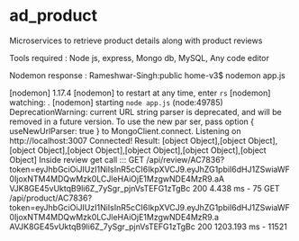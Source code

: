# ad_product
Microservices to retrieve product details along with product reviews

Tools required : Node js, express, Mongo db, MySQL, Any code editor




Nodemon response :
Rameshwar-Singh:public home-v3$ nodemon app.js

[nodemon] 1.17.4
[nodemon] to restart at any time, enter `rs`
[nodemon] watching: *.*
[nodemon] starting `node app.js`
(node:49785) DeprecationWarning: current URL string parser is deprecated, and will be removed in a future version. To use the new par
ser, pass option { useNewUrlParser: true } to MongoClient.connect.
Listening on http://localhost:3007
Connected!
Result: [object Object],[object Object],[object Object],[object Object],[object Object],[object Object],[object Object]
Inside review get call :::
GET /api/review/AC7836?token=eyJhbGciOiJIUzI1NiIsInR5cCI6IkpXVCJ9.eyJhZG1pbiI6dHJ1ZSwiaWF0IjoxNTM4MDQwMzk0LCJleHAiOjE1MzgwNDE4MzR9.aA
VJK8GE45vUktqB9li6Z_7ySgr_pjnVsTEFG1zTgBc 200 4.438 ms - 75
GET /api/product/AC7836?token=eyJhbGciOiJIUzI1NiIsInR5cCI6IkpXVCJ9.eyJhZG1pbiI6dHJ1ZSwiaWF0IjoxNTM4MDQwMzk0LCJleHAiOjE1MzgwNDE4MzR9.a
AVJK8GE45vUktqB9li6Z_7ySgr_pjnVsTEFG1zTgBc 200 1203.193 ms - 11521
